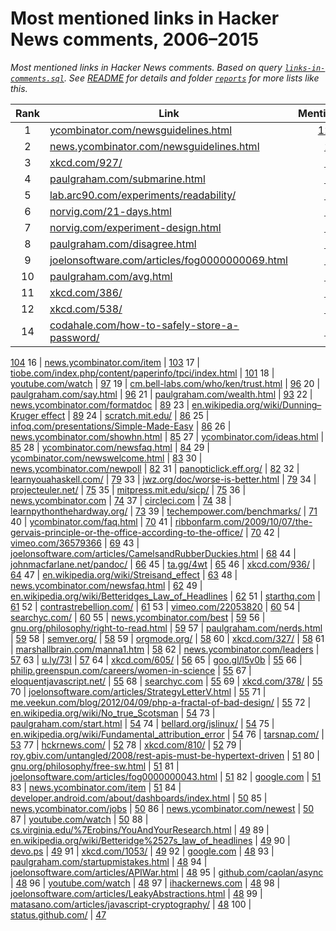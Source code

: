 # Most mentioned links in Hacker News comments, 2006–2015

*Most mentioned links in Hacker News comments. Based on query [`links-in-comments.sql`](../hackernews/links-in-comments.sql). See [README](../README.md) for details and folder [`reports`](../reports) for more lists like this.*

Rank | Link | Mentions
:-: | --- | --:
1 | [ycombinator.com/newsguidelines.html](http://ycombinator.com/newsguidelines.html) | [1274](https://hn.algolia.com/?query=ycombinator.com/newsguidelines.html&sort=byPopularity&prefix&page=0&dateRange=all&type=comment)
2 | [news.ycombinator.com/newsguidelines.html](https://news.ycombinator.com/newsguidelines.html) | [203](https://hn.algolia.com/?query=news.ycombinator.com/newsguidelines.html&sort=byPopularity&prefix&page=0&dateRange=all&type=comment)
3 | [xkcd.com/927/](http://xkcd.com/927/) | [197](https://hn.algolia.com/?query=xkcd.com/927/&sort=byPopularity&prefix&page=0&dateRange=all&type=comment)
4 | [paulgraham.com/submarine.html](http://www.paulgraham.com/submarine.html) | [178](https://hn.algolia.com/?query=paulgraham.com/submarine.html&sort=byPopularity&prefix&page=0&dateRange=all&type=comment)
5 | [lab.arc90.com/experiments/readability/](http://lab.arc90.com/experiments/readability/) | [153](https://hn.algolia.com/?query=lab.arc90.com/experiments/readability/&sort=byPopularity&prefix&page=0&dateRange=all&type=comment)
6 | [norvig.com/21-days.html](http://norvig.com/21-days.html) | [153](https://hn.algolia.com/?query=norvig.com/21-days.html&sort=byPopularity&prefix&page=0&dateRange=all&type=comment)
7 | [norvig.com/experiment-design.html](http://norvig.com/experiment-design.html) | [147](https://hn.algolia.com/?query=norvig.com/experiment-design.html&sort=byPopularity&prefix&page=0&dateRange=all&type=comment)
8 | [paulgraham.com/disagree.html](http://www.paulgraham.com/disagree.html) | [143](https://hn.algolia.com/?query=paulgraham.com/disagree.html&sort=byPopularity&prefix&page=0&dateRange=all&type=comment)
9 | [joelonsoftware.com/articles/fog0000000069.html](http://www.joelonsoftware.com/articles/fog0000000069.html) | [138](https://hn.algolia.com/?query=joelonsoftware.com/articles/fog0000000069.html&sort=byPopularity&prefix&page=0&dateRange=all&type=comment)
10 | [paulgraham.com/avg.html](http://www.paulgraham.com/avg.html) | [136](https://hn.algolia.com/?query=paulgraham.com/avg.html&sort=byPopularity&prefix&page=0&dateRange=all&type=comment)
11 | [xkcd.com/386/](http://xkcd.com/386/) | [126](https://hn.algolia.com/?query=xkcd.com/386/&sort=byPopularity&prefix&page=0&dateRange=all&type=comment)
12 | [xkcd.com/538/](http://xkcd.com/538/) | [121](https://hn.algolia.com/?query=xkcd.com/538/&sort=byPopularity&prefix&page=0&dateRange=all&type=comment)
14 | [codahale.com/how-to-safely-store-a-password/](http://codahale.com/how-to-safely-store-a-password/) | [105](https://hn.algolia.com/?query=codahale.com/how-to-safely-store-a-password/&sort=byPopularity&prefix&page=0&dateRange=all&type=comment)
[104](https://hn.algolia.com/?query=etradinglife.com&sort=byPopularity&prefix&page=0&dateRange=all&type=comment)
16 | [news.ycombinator.com/item](http://news.ycombinator.com/item?id=363) | [103](https://hn.algolia.com/?query=news.ycombinator.com/item&sort=byPopularity&prefix&page=0&dateRange=all&type=comment)
17 | [tiobe.com/index.php/content/paperinfo/tpci/index.html](http://www.tiobe.com/index.php/content/paperinfo/tpci/index.html) | [101](https://hn.algolia.com/?query=tiobe.com/index.php/content/paperinfo/tpci/index.html&sort=byPopularity&prefix&page=0&dateRange=all&type=comment)
18 | [youtube.com/watch](http://www.youtube.com/watch?v=dBnniua6-oM) | [97](https://hn.algolia.com/?query=youtube.com/watch&sort=byPopularity&prefix&page=0&dateRange=all&type=comment)
19 | [cm.bell-labs.com/who/ken/trust.html](http://cm.bell-labs.com/who/ken/trust.html) | [96](https://hn.algolia.com/?query=cm.bell-labs.com/who/ken/trust.html&sort=byPopularity&prefix&page=0&dateRange=all&type=comment)
20 | [paulgraham.com/say.html](http://www.paulgraham.com/say.html) | [96](https://hn.algolia.com/?query=paulgraham.com/say.html&sort=byPopularity&prefix&page=0&dateRange=all&type=comment)
21 | [paulgraham.com/wealth.html](http://www.paulgraham.com/wealth.html) | [93](https://hn.algolia.com/?query=paulgraham.com/wealth.html&sort=byPopularity&prefix&page=0&dateRange=all&type=comment)
22 | [news.ycombinator.com/formatdoc](http://news.ycombinator.com/formatdoc) | [89](https://hn.algolia.com/?query=news.ycombinator.com/formatdoc&sort=byPopularity&prefix&page=0&dateRange=all&type=comment)
23 | [en.wikipedia.org/wiki/Dunning–Kruger effect](http://en.wikipedia.org/wiki/Dunning%E2%80%93Kruger_effect) | [89](https://hn.algolia.com/?query=en.wikipedia.org/wiki/Dunning%25E2%2580%2593Kruger_effect&sort=byPopularity&prefix&page=0&dateRange=all&type=comment)
24 | [scratch.mit.edu/](http://scratch.mit.edu/) | [86](https://hn.algolia.com/?query=scratch.mit.edu/&sort=byPopularity&prefix&page=0&dateRange=all&type=comment)
25 | [infoq.com/presentations/Simple-Made-Easy](http://www.infoq.com/presentations/Simple-Made-Easy) | [86](https://hn.algolia.com/?query=infoq.com/presentations/Simple-Made-Easy&sort=byPopularity&prefix&page=0&dateRange=all&type=comment)
26 | [news.ycombinator.com/showhn.html](https://news.ycombinator.com/showhn.html) | [85](https://hn.algolia.com/?query=news.ycombinator.com/showhn.html&sort=byPopularity&prefix&page=0&dateRange=all&type=comment)
27 | [ycombinator.com/ideas.html](http://ycombinator.com/ideas.html) | [85](https://hn.algolia.com/?query=ycombinator.com/ideas.html&sort=byPopularity&prefix&page=0&dateRange=all&type=comment)
28 | [ycombinator.com/newsfaq.html](http://ycombinator.com/newsfaq.html) | [84](https://hn.algolia.com/?query=ycombinator.com/newsfaq.html&sort=byPopularity&prefix&page=0&dateRange=all&type=comment)
29 | [ycombinator.com/newswelcome.html](http://ycombinator.com/newswelcome.html) | [83](https://hn.algolia.com/?query=ycombinator.com/newswelcome.html&sort=byPopularity&prefix&page=0&dateRange=all&type=comment)
30 | [news.ycombinator.com/newpoll](http://news.ycombinator.com/newpoll) | [82](https://hn.algolia.com/?query=news.ycombinator.com/newpoll&sort=byPopularity&prefix&page=0&dateRange=all&type=comment)
31 | [panopticlick.eff.org/](https://panopticlick.eff.org/) | [82](https://hn.algolia.com/?query=panopticlick.eff.org/&sort=byPopularity&prefix&page=0&dateRange=all&type=comment)
32 | [learnyouahaskell.com/](http://learnyouahaskell.com/) | [79](https://hn.algolia.com/?query=learnyouahaskell.com/&sort=byPopularity&prefix&page=0&dateRange=all&type=comment)
33 | [jwz.org/doc/worse-is-better.html](http://www.jwz.org/doc/worse-is-better.html) | [79](https://hn.algolia.com/?query=jwz.org/doc/worse-is-better.html&sort=byPopularity&prefix&page=0&dateRange=all&type=comment)
34 | [projecteuler.net/](http://projecteuler.net/) | [75](https://hn.algolia.com/?query=projecteuler.net/&sort=byPopularity&prefix&page=0&dateRange=all&type=comment)
35 | [mitpress.mit.edu/sicp/](http://mitpress.mit.edu/sicp/) | [75](https://hn.algolia.com/?query=mitpress.mit.edu/sicp/&sort=byPopularity&prefix&page=0&dateRange=all&type=comment)
36 | [news.ycombinator.com](http://news.ycombinator.com) | [74](https://hn.algolia.com/?query=news.ycombinator.com&sort=byPopularity&prefix&page=0&dateRange=all&type=comment)
37 | [circleci.com](https://circleci.com) | [74](https://hn.algolia.com/?query=circleci.com&sort=byPopularity&prefix&page=0&dateRange=all&type=comment)
38 | [learnpythonthehardway.org/](http://learnpythonthehardway.org/) | [73](https://hn.algolia.com/?query=learnpythonthehardway.org/&sort=byPopularity&prefix&page=0&dateRange=all&type=comment)
39 | [techempower.com/benchmarks/](http://www.techempower.com/benchmarks/) | [71](https://hn.algolia.com/?query=techempower.com/benchmarks/&sort=byPopularity&prefix&page=0&dateRange=all&type=comment)
40 | [ycombinator.com/faq.html](http://ycombinator.com/faq.html) | [70](https://hn.algolia.com/?query=ycombinator.com/faq.html&sort=byPopularity&prefix&page=0&dateRange=all&type=comment)
41 | [ribbonfarm.com/2009/10/07/the-gervais-principle-or-the-office-according-to-the-office/](http://www.ribbonfarm.com/2009/10/07/the-gervais-principle-or-the-office-according-to-the-office/) | [70](https://hn.algolia.com/?query=ribbonfarm.com/2009/10/07/the-gervais-principle-or-the-office-according-to-the-office/&sort=byPopularity&prefix&page=0&dateRange=all&type=comment)
42 | [vimeo.com/36579366](http://vimeo.com/36579366) | [69](https://hn.algolia.com/?query=vimeo.com/36579366&sort=byPopularity&prefix&page=0&dateRange=all&type=comment)
43 | [joelonsoftware.com/articles/CamelsandRubberDuckies.html](http://www.joelonsoftware.com/articles/CamelsandRubberDuckies.html) | [68](https://hn.algolia.com/?query=joelonsoftware.com/articles/CamelsandRubberDuckies.html&sort=byPopularity&prefix&page=0&dateRange=all&type=comment)
44 | [johnmacfarlane.net/pandoc/](http://johnmacfarlane.net/pandoc/) | [66](https://hn.algolia.com/?query=johnmacfarlane.net/pandoc/&sort=byPopularity&prefix&page=0&dateRange=all&type=comment)
45 | [ta.gg/4wt](http://ta.gg/4wt) | [65](https://hn.algolia.com/?query=ta.gg/4wt&sort=byPopularity&prefix&page=0&dateRange=all&type=comment)
46 | [xkcd.com/936/](http://xkcd.com/936/) | [64](https://hn.algolia.com/?query=xkcd.com/936/&sort=byPopularity&prefix&page=0&dateRange=all&type=comment)
47 | [en.wikipedia.org/wiki/Streisand_effect](http://en.wikipedia.org/wiki/Streisand_effect) | [63](https://hn.algolia.com/?query=en.wikipedia.org/wiki/Streisand_effect&sort=byPopularity&prefix&page=0&dateRange=all&type=comment)
48 | [news.ycombinator.com/newsfaq.html](https://news.ycombinator.com/newsfaq.html) | [62](https://hn.algolia.com/?query=news.ycombinator.com/newsfaq.html&sort=byPopularity&prefix&page=0&dateRange=all&type=comment)
49 | [en.wikipedia.org/wiki/Betteridges_Law_of_Headlines](http://en.wikipedia.org/wiki/Betteridges_Law_of_Headlines) | [62](https://hn.algolia.com/?query=en.wikipedia.org/wiki/Betteridges_Law_of_Headlines&sort=byPopularity&prefix&page=0&dateRange=all&type=comment)
51 | [starthq.com](https://starthq.com) | [61](https://hn.algolia.com/?query=starthq.com&sort=byPopularity&prefix&page=0&dateRange=all&type=comment)
52 | [contrastrebellion.com/](http://contrastrebellion.com/) | [61](https://hn.algolia.com/?query=contrastrebellion.com/&sort=byPopularity&prefix&page=0&dateRange=all&type=comment)
53 | [vimeo.com/22053820](http://vimeo.com/22053820) | [60](https://hn.algolia.com/?query=vimeo.com/22053820&sort=byPopularity&prefix&page=0&dateRange=all&type=comment)
54 | [searchyc.com/](http://searchyc.com/) | [60](https://hn.algolia.com/?query=searchyc.com/&sort=byPopularity&prefix&page=0&dateRange=all&type=comment)
55 | [news.ycombinator.com/best](http://news.ycombinator.com/best) | [59](https://hn.algolia.com/?query=news.ycombinator.com/best&sort=byPopularity&prefix&page=0&dateRange=all&type=comment)
56 | [gnu.org/philosophy/right-to-read.html](http://www.gnu.org/philosophy/right-to-read.html) | [59](https://hn.algolia.com/?query=gnu.org/philosophy/right-to-read.html&sort=byPopularity&prefix&page=0&dateRange=all&type=comment)
57 | [paulgraham.com/nerds.html](http://www.paulgraham.com/nerds.html) | [59](https://hn.algolia.com/?query=paulgraham.com/nerds.html&sort=byPopularity&prefix&page=0&dateRange=all&type=comment)
58 | [semver.org/](http://semver.org/) | [58](https://hn.algolia.com/?query=semver.org/&sort=byPopularity&prefix&page=0&dateRange=all&type=comment)
59 | [orgmode.org/](http://orgmode.org/) | [58](https://hn.algolia.com/?query=orgmode.org/&sort=byPopularity&prefix&page=0&dateRange=all&type=comment)
60 | [xkcd.com/327/](http://xkcd.com/327/) | [58](https://hn.algolia.com/?query=xkcd.com/327/&sort=byPopularity&prefix&page=0&dateRange=all&type=comment)
61 | [marshallbrain.com/manna1.htm](http://marshallbrain.com/manna1.htm) | [58](https://hn.algolia.com/?query=marshallbrain.com/manna1.htm&sort=byPopularity&prefix&page=0&dateRange=all&type=comment)
62 | [news.ycombinator.com/leaders](http://news.ycombinator.com/leaders) | [57](https://hn.algolia.com/?query=news.ycombinator.com/leaders&sort=byPopularity&prefix&page=0&dateRange=all&type=comment)
63 | [u.ly/73I](http://u.ly/73I) | [57](https://hn.algolia.com/?query=u.ly/73I&sort=byPopularity&prefix&page=0&dateRange=all&type=comment)
64 | [xkcd.com/605/](http://xkcd.com/605/) | [56](https://hn.algolia.com/?query=xkcd.com/605/&sort=byPopularity&prefix&page=0&dateRange=all&type=comment)
65 | [goo.gl/l5v0b](http://goo.gl/l5v0b) | [55](https://hn.algolia.com/?query=goo.gl/l5v0b&sort=byPopularity&prefix&page=0&dateRange=all&type=comment)
66 | [philip.greenspun.com/careers/women-in-science](http://philip.greenspun.com/careers/women-in-science) | [55](https://hn.algolia.com/?query=philip.greenspun.com/careers/women-in-science&sort=byPopularity&prefix&page=0&dateRange=all&type=comment)
67 | [eloquentjavascript.net/](http://eloquentjavascript.net/) | [55](https://hn.algolia.com/?query=eloquentjavascript.net/&sort=byPopularity&prefix&page=0&dateRange=all&type=comment)
68 | [searchyc.com](http://searchyc.com) | [55](https://hn.algolia.com/?query=searchyc.com&sort=byPopularity&prefix&page=0&dateRange=all&type=comment)
69 | [xkcd.com/378/](http://xkcd.com/378/) | [55](https://hn.algolia.com/?query=xkcd.com/378/&sort=byPopularity&prefix&page=0&dateRange=all&type=comment)
70 | [joelonsoftware.com/articles/StrategyLetterV.html](http://www.joelonsoftware.com/articles/StrategyLetterV.html) | [55](https://hn.algolia.com/?query=joelonsoftware.com/articles/StrategyLetterV.html&sort=byPopularity&prefix&page=0&dateRange=all&type=comment)
71 | [me.veekun.com/blog/2012/04/09/php-a-fractal-of-bad-design/](http://me.veekun.com/blog/2012/04/09/php-a-fractal-of-bad-design/) | [55](https://hn.algolia.com/?query=me.veekun.com/blog/2012/04/09/php-a-fractal-of-bad-design/&sort=byPopularity&prefix&page=0&dateRange=all&type=comment)
72 | [en.wikipedia.org/wiki/No_true_Scotsman](http://en.wikipedia.org/wiki/No_true_Scotsman) | [54](https://hn.algolia.com/?query=en.wikipedia.org/wiki/No_true_Scotsman&sort=byPopularity&prefix&page=0&dateRange=all&type=comment)
73 | [paulgraham.com/start.html](http://www.paulgraham.com/start.html) | [54](https://hn.algolia.com/?query=paulgraham.com/start.html&sort=byPopularity&prefix&page=0&dateRange=all&type=comment)
74 | [bellard.org/jslinux/](http://bellard.org/jslinux/) | [54](https://hn.algolia.com/?query=bellard.org/jslinux/&sort=byPopularity&prefix&page=0&dateRange=all&type=comment)
75 | [en.wikipedia.org/wiki/Fundamental_attribution_error](http://en.wikipedia.org/wiki/Fundamental_attribution_error) | [54](https://hn.algolia.com/?query=en.wikipedia.org/wiki/Fundamental_attribution_error&sort=byPopularity&prefix&page=0&dateRange=all&type=comment)
76 | [tarsnap.com/](http://www.tarsnap.com/) | [53](https://hn.algolia.com/?query=tarsnap.com/&sort=byPopularity&prefix&page=0&dateRange=all&type=comment)
77 | [hckrnews.com/](http://hckrnews.com/) | [52](https://hn.algolia.com/?query=hckrnews.com/&sort=byPopularity&prefix&page=0&dateRange=all&type=comment)
78 | [xkcd.com/810/](http://xkcd.com/810/) | [52](https://hn.algolia.com/?query=xkcd.com/810/&sort=byPopularity&prefix&page=0&dateRange=all&type=comment)
79 | [roy.gbiv.com/untangled/2008/rest-apis-must-be-hypertext-driven](http://roy.gbiv.com/untangled/2008/rest-apis-must-be-hypertext-driven) | [51](https://hn.algolia.com/?query=roy.gbiv.com/untangled/2008/rest-apis-must-be-hypertext-driven&sort=byPopularity&prefix&page=0&dateRange=all&type=comment)
80 | [gnu.org/philosophy/free-sw.html](http://www.gnu.org/philosophy/free-sw.html) | [51](https://hn.algolia.com/?query=gnu.org/philosophy/free-sw.html&sort=byPopularity&prefix&page=0&dateRange=all&type=comment)
81 | [joelonsoftware.com/articles/fog0000000043.html](http://www.joelonsoftware.com/articles/fog0000000043.html) | [51](https://hn.algolia.com/?query=joelonsoftware.com/articles/fog0000000043.html&sort=byPopularity&prefix&page=0&dateRange=all&type=comment)
82 | [google.com](http://www.google.com) | [51](https://hn.algolia.com/?query=google.com&sort=byPopularity&prefix&page=0&dateRange=all&type=comment)
83 | [news.ycombinator.com/item](http://news.ycombinator.com/item?id=117171) | [51](https://hn.algolia.com/?query=news.ycombinator.com/item&sort=byPopularity&prefix&page=0&dateRange=all&type=comment)
84 | [developer.android.com/about/dashboards/index.html](http://developer.android.com/about/dashboards/index.html) | [50](https://hn.algolia.com/?query=developer.android.com/about/dashboards/index.html&sort=byPopularity&prefix&page=0&dateRange=all&type=comment)
85 | [news.ycombinator.com/jobs](http://news.ycombinator.com/jobs) | [50](https://hn.algolia.com/?query=news.ycombinator.com/jobs&sort=byPopularity&prefix&page=0&dateRange=all&type=comment)
86 | [news.ycombinator.com/newest](http://news.ycombinator.com/newest) | [50](https://hn.algolia.com/?query=news.ycombinator.com/newest&sort=byPopularity&prefix&page=0&dateRange=all&type=comment)
87 | [youtube.com/watch](http://www.youtube.com/watch?v=u6XAPnuFjJc) | [50](https://hn.algolia.com/?query=youtube.com/watch&sort=byPopularity&prefix&page=0&dateRange=all&type=comment)
88 | [cs.virginia.edu/%7Erobins/YouAndYourResearch.html](http://www.cs.virginia.edu/~robins/YouAndYourResearch.html) | [49](https://hn.algolia.com/?query=cs.virginia.edu/%7Erobins/YouAndYourResearch.html&sort=byPopularity&prefix&page=0&dateRange=all&type=comment)
89 | [en.wikipedia.org/wiki/Betteridge%2527s_law_of_headlines](http://en.wikipedia.org/wiki/Betteridge%27s_law_of_headlines) | [49](https://hn.algolia.com/?query=en.wikipedia.org/wiki/Betteridge%2527s_law_of_headlines&sort=byPopularity&prefix&page=0&dateRange=all&type=comment)
90 | [devo.ps](http://devo.ps) | [49](https://hn.algolia.com/?query=devo.ps&sort=byPopularity&prefix&page=0&dateRange=all&type=comment)
91 | [xkcd.com/1053/](http://xkcd.com/1053/) | [49](https://hn.algolia.com/?query=xkcd.com/1053/&sort=byPopularity&prefix&page=0&dateRange=all&type=comment)
92 | [google.com](http://google.com) | [48](https://hn.algolia.com/?query=google.com&sort=byPopularity&prefix&page=0&dateRange=all&type=comment)
93 | [paulgraham.com/startupmistakes.html](http://www.paulgraham.com/startupmistakes.html) | [48](https://hn.algolia.com/?query=paulgraham.com/startupmistakes.html&sort=byPopularity&prefix&page=0&dateRange=all&type=comment)
94 | [joelonsoftware.com/articles/APIWar.html](http://www.joelonsoftware.com/articles/APIWar.html) | [48](https://hn.algolia.com/?query=joelonsoftware.com/articles/APIWar.html&sort=byPopularity&prefix&page=0&dateRange=all&type=comment)
95 | [github.com/caolan/async](https://github.com/caolan/async) | [48](https://hn.algolia.com/?query=github.com/caolan/async&sort=byPopularity&prefix&page=0&dateRange=all&type=comment)
96 | [youtube.com/watch](http://www.youtube.com/watch?v=6wXkI4t7nuc) | [48](https://hn.algolia.com/?query=youtube.com/watch&sort=byPopularity&prefix&page=0&dateRange=all&type=comment)
97 | [ihackernews.com](http://ihackernews.com) | [48](https://hn.algolia.com/?query=ihackernews.com&sort=byPopularity&prefix&page=0&dateRange=all&type=comment)
98 | [joelonsoftware.com/articles/LeakyAbstractions.html](http://www.joelonsoftware.com/articles/LeakyAbstractions.html) | [48](https://hn.algolia.com/?query=joelonsoftware.com/articles/LeakyAbstractions.html&sort=byPopularity&prefix&page=0&dateRange=all&type=comment)
99 | [matasano.com/articles/javascript-cryptography/](http://www.matasano.com/articles/javascript-cryptography/) | [48](https://hn.algolia.com/?query=matasano.com/articles/javascript-cryptography/&sort=byPopularity&prefix&page=0&dateRange=all&type=comment)
100 | [status.github.com/](https://status.github.com/) | [47](https://hn.algolia.com/?query=status.github.com/&sort=byPopularity&prefix&page=0&dateRange=all&type=comment)
